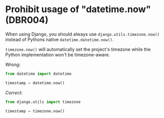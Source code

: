 # Prohibit usage of "datetime.now" (DBR004)

When using Django, you should always use `django.utils.timezone.now()` instead of Pythons native
`datetime.datetime.now()`.

`timezone.now()` will automatically set the project's timezone while the Python implementation won't be timezone-aware.

*Wrong:*

```python
from datetime import datetime

timestamp = datetime.now()
```

*Correct:*

```python
from django.utils import timezone

timestamp = timezone.now()
```
